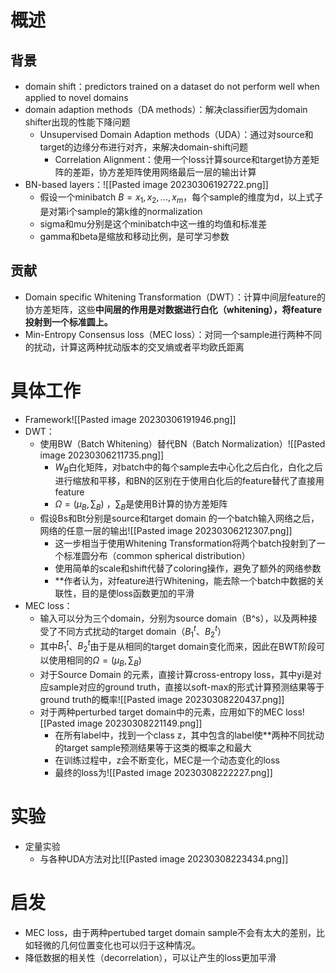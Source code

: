 # 概述
## 背景
- domain shift：predictors trained on a dataset do not perform well when applied to novel domains
- domain adaption methods（DA methods）：解决classifier因为domain shifter出现的性能下降问题
	- Unsupervised Domain Adaption methods（UDA）：通过对source和target的边缘分布进行对齐，来解决domain-shift问题
		- Correlation Alignment：使用一个loss计算source和target协方差矩阵的差距，协方差矩阵使用网络最后一层的输出计算
- BN-based layers：![[Pasted image 20230306192722.png]]
	- 假设一个minibatch $B={x_1,x_2,...,x_m}$，每个sample的维度为d，以上式子是对第i个sample的第k维的normalization
	- sigma和mu分别是这个minibatch中这一维的均值和标准差
	- gamma和beta是缩放和移动比例，是可学习参数
## 贡献
- Domain specific Whitening Transformation（DWT）：计算中间层feature的协方差矩阵，这些**中间层的作用是对数据进行白化（whitening），将feature投射到一个标准圆上。**
- Min-Entropy Consensus loss（MEC loss）：对同一个sample进行两种不同的扰动，计算这两种扰动版本的交叉熵或者平均欧氏距离
# 具体工作
- Framework![[Pasted image 20230306191946.png]]
- DWT：
	- 使用BW（Batch Whitening）替代BN（Batch Normalization）![[Pasted image 20230306211735.png]]
		- $W_B$白化矩阵，对batch中的每个sample去中心化之后白化，白化之后进行缩放和平移，和BN的区别在于使用白化后的feature替代了直接用feature
		- $\Omega=(\mu _B, \sum _B)$ ，$\sum _B$是使用B计算的协方差矩阵
	- 假设Bs和Bt分别是source和target domain 的一个batch输入网络之后，网络的任意一层的输出![[Pasted image 20230306212307.png]]
		- 这一步相当于使用Whitening Transformation将两个batch投射到了一个标准圆分布（common spherical distribution）
		- 使用简单的scale和shift代替了coloring操作，避免了额外的网络参数
		- **作者认为，对feature进行Whitening，能去除一个batch中数据的关联性，目的是使loss函数更加的平滑
- MEC loss：
	- 输入可以分为三个domain，分别为source domain（B^s），以及两种接受了不同方式扰动的target domain（$B_1^t$、$B_2^t$）
	- 其中$B_1^t$、$B_2^t$由于是从相同的target domain变化而来，因此在BWT阶段可以使用相同的$\Omega=(\mu _B, \sum _B)$ 
	- 对于Source Domain 的元素，直接计算cross-entropy loss，其中yi是对应sample对应的ground truth，直接以soft-max的形式计算预测结果等于ground truth的概率![[Pasted image 20230308220437.png]]
	- 对于两种perturbed target domain中的元素，应用如下的MEC loss![[Pasted image 20230308221149.png]]
		- 在所有label中，找到一个class z，其中包含的label使**两种不同扰动的target sample预测结果等于这类的概率之和最大
		- 在训练过程中，z会不断变化，MEC是一个动态变化的loss
		- 最终的loss为![[Pasted image 20230308222227.png]]
# 实验
- 定量实验
	- 与各种UDA方法对比![[Pasted image 20230308223434.png]]
# 启发
- MEC loss，由于两种pertubed target domain sample不会有太大的差别，比如轻微的几何位置变化也可以归于这种情况。
- 降低数据的相关性（decorrelation），可以让产生的loss更加平滑

